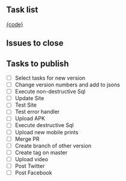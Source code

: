 ## Task list

[{code}](https://github.com/darakeon/dfm/blob/master/docs/RELEASES.md#{code})

## Issues to close

<!-- Put a list of issues that will be closed -->

## Tasks to publish

- [ ] Select tasks for new version
- [ ] Change version numbers and add to jsons
- [ ] Execute non-destructive Sql
- [ ] Update Site
- [ ] Test Site
- [ ] Test error handler
- [ ] Upload APK
- [ ] Execute destructive Sql
- [ ] Upload new mobile prints
- [ ] Merge PR
- [ ] Create branch of other version
- [ ] Create tag on master
- [ ] Upload video
- [ ] Post Twitter
- [ ] Post Facebook
